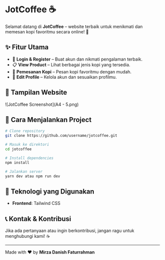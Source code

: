 # JotCoffee ☕

Selamat datang di **JotCoffee** – website terbaik untuk menikmati dan memesan kopi favoritmu secara online! 🚀

## ✨ Fitur Utama
- 🔑 **Login & Register** – Buat akun dan nikmati pengalaman terbaik.
- 📋 **View Product** – Lihat berbagai jenis kopi yang tersedia.
- 🛒 **Pemesanan Kopi** – Pesan kopi favoritmu dengan mudah.
- 📝 **Edit Profile** – Kelola akun dan sesuaikan profilmu.

## 📸 Tampilan Website
![JotCoffee Screenshot](A4 - 5.png)

## 🚀 Cara Menjalankan Project
```bash
# Clone repository
git clone https://github.com/username/jotcoffee.git

# Masuk ke direktori
cd jotcoffee

# Install dependencies
npm install

# Jalankan server
yarn dev atau npm run dev
```

## 📌 Teknologi yang Digunakan
- **Frontend**: Tailwind CSS

## 📞 Kontak & Kontribusi
Jika ada pertanyaan atau ingin berkontribusi, jangan ragu untuk menghubungi kami! ☕

---
Made with ❤️ by **Mirza Danish Faturrahman**
